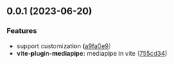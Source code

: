 ## 0.0.1 (2023-06-20)


### Features

* support customization ([a9fa0e9](https://github.com/Spencer17x/arca/commit/a9fa0e9565d51b453f23dead59c29f00e1b61abe))
* **vite-plugin-mediapipe:** mediapipe in vite ([755cd34](https://github.com/Spencer17x/arca/commit/755cd34da2719e948a0994bd3d1176f6bc2308e2))



